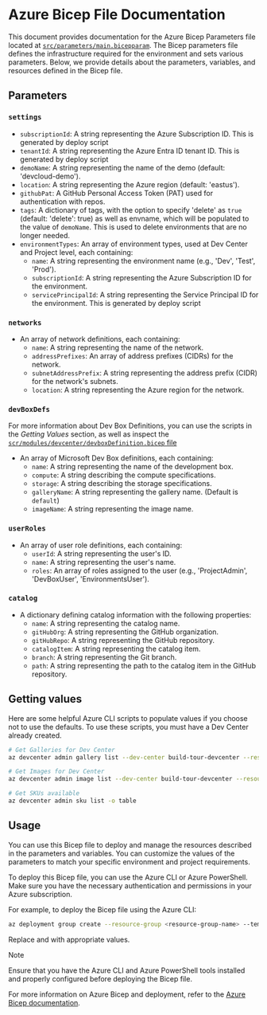 # Azure Bicep File Documentation

This document provides documentation for the Azure Bicep Parameters file located at [`src/parameters/main.bicepparam`](/src/parameters/main.bicepparam). The Bicep parameters file defines the infrastructure required for the environment and sets various parameters. Below, we provide details about the parameters, variables, and resources defined in the Bicep file.

## Parameters

### `settings`

- `subscriptionId`: A string representing the Azure Subscription ID. This is generated by deploy script
- `tenantId`: A string representing the Azure Entra ID tenant ID. This is generated by deploy script
- `demoName`: A string representing the name of the demo (default: 'devcloud-demo').
- `location`: A string representing the Azure region (default: 'eastus').
- `githubPat`: A GitHub Personal Access Token (PAT) used for authentication with repos.
- `tags`: A dictionary of tags, with the option to specify 'delete' as `true` (default: 'delete': true) as well as envname, which will be populated to the value of `demoName`. This is used to delete environments that are no longer needed.
- `environmentTypes`: An array of environment types, used at Dev Center and Project level, each containing:
  - `name`: A string representing the environment name (e.g., 'Dev', 'Test', 'Prod').
  - `subscriptionId`: A string representing the Azure Subscription ID for the environment.
  - `servicePrincipalId`: A string representing the Service Principal ID for the environment. This is generated by deploy script

### `networks`

- An array of network definitions, each containing:
  - `name`: A string representing the name of the network.
  - `addressPrefixes`: An array of address prefixes (CIDRs) for the network.
  - `subnetAddressPrefix`: A string representing the address prefix (CIDR) for the network's subnets.
  - `location`: A string representing the Azure region for the network.

### `devBoxDefs`
For more information about Dev Box Definitions, you can use the scripts in the *Getting Values* section, as well as inspect the [`scr/modules/devcenter/devboxDefinition.bicep` file](/src/modules/devcenter/devboxDefinition.bicep)
- An array of Microsoft Dev Box definitions, each containing:
  - `name`: A string representing the name of the development box.
  - `compute`: A string describing the compute specifications.
  - `storage`: A string describing the storage specifications.
  - `galleryName`: A string representing the gallery name. (Default is `default`)
  - `imageName`: A string representing the image name.

### `userRoles`

- An array of user role definitions, each containing:
  - `userId`: A string representing the user's ID.
  - `name`: A string representing the user's name.
  - `roles`: An array of roles assigned to the user (e.g., 'ProjectAdmin', 'DevBoxUser', 'EnvironmentsUser').

### `catalog`

- A dictionary defining catalog information with the following properties:
  - `name`: A string representing the catalog name.
  - `gitHubOrg`: A string representing the GitHub organization.
  - `gitHubRepo`: A string representing the GitHub repository.
  - `catalogItem`: A string representing the catalog item.
  - `branch`: A string representing the Git branch.
  - `path`: A string representing the path to the catalog item in the GitHub repository.

## Getting values

Here are some helpful Azure CLI scripts to populate values if you choose not to use the defaults. To use these scripts, you must have a Dev Center already created.

```bash
# Get Galleries for Dev Center
az devcenter admin gallery list --dev-center build-tour-devcenter --resource-group build-tour-devcenter -o table

# Get Images for Dev Center
az devcenter admin image list --dev-center build-tour-devcenter --resource-group build-tour-devcenter -o table

# Get SKUs available
az devcenter admin sku list -o table
```

## Usage

You can use this Bicep file to deploy and manage the resources described in the parameters and variables. You can customize the values of the parameters to match your specific environment and project requirements.

To deploy this Bicep file, you can use the Azure CLI or Azure PowerShell. Make sure you have the necessary authentication and permissions in your Azure subscription.

For example, to deploy the Bicep file using the Azure CLI:

```bash
az deployment group create --resource-group <resource-group-name> --template-file ../main.bicep --parameters settings=<parameter-values>
```

Replace <resource-group-name> and <parameter-values> with appropriate values.

> [!NOTE]
> Ensure that you have the Azure CLI and Azure PowerShell tools installed and properly configured before deploying the Bicep file.

For more information on Azure Bicep and deployment, refer to the [Azure Bicep documentation](https://learn.microsoft.com/en-us/azure/azure-resource-manager/bicep/).